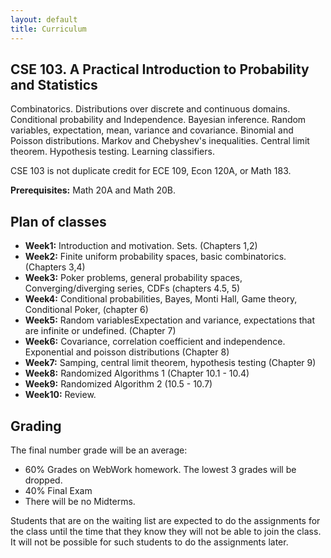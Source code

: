 ```yaml
---
layout: default
title: Curriculum
---
```


## CSE 103. A Practical Introduction to Probability and Statistics ##

Combinatorics. Distributions over discrete and continuous
domains. Conditional probability and Independence. Bayesian
inference. Random variables, expectation, mean, variance and
covariance. Binomial and Poisson distributions. Markov and Chebyshev's
inequalities. Central limit theorem. Hypothesis testing. Learning
classifiers.

CSE 103 is not duplicate credit for ECE 109, Econ 120A, or Math 183. 

**Prerequisites:** Math 20A and Math 20B.

## Plan of classes ##

* **Week1:** Introduction and motivation. Sets. (Chapters 1,2)
* **Week2:** Finite uniform probability spaces, basic combinatorics. (Chapters 3,4)
* **Week3:** Poker problems, general probability spaces, Converging/diverging series, CDFs   (chapters 4.5, 5)
* **Week4:** Conditional probabilities, Bayes, Monti Hall, Game
    theory, Conditional Poker, (chapter 6)
* **Week5:** Random variablesExpectation and variance, expectations that are infinite or undefined. (Chapter 7)
* **Week6:**  Covariance, correlation coefficient and
    independence. Exponential and poisson distributions (Chapter 8)
* **Week7:** Samping, central limit theorem, hypothesis testing
    (Chapter 9)
* **Week8:** Randomized Algorithms 1 (Chapter 10.1 - 10.4)
* **Week9:** Randomized Algorithm 2 (10.5 - 10.7)
* **Week10:**  Review.

## Grading ##

The final number grade will be an average:

* 60% Grades on WebWork homework. The lowest 3 grades will be dropped.
* 40% Final Exam
* There will be no Midterms.

Students that are on the waiting list are expected to do the
assignments for the class until the time that they know they will not
be able to join the class. It will not be possible for such students
to do the assignments later.

